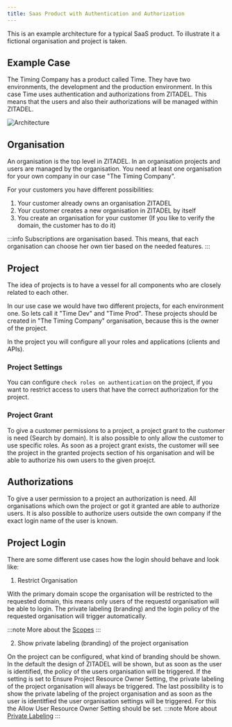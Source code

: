 ```yaml
---
title: Saas Product with Authentication and Authorization
---
```


This is an example architecture for a typical SaaS product. 
To illustrate it a fictional organisation and project is taken.

## Example Case

The Timing Company has a product called Time.
They have two environments, the development and the production environment.
In this case Time uses authentication and authorizations from ZITADEL.
This means that the users and also their authorizations will be managed within ZITADEL.

![Architecture](/img/concepts/usecase/saas.png)

## Organisation

An organisation is the top level in ZITADEL. 
In an organisation projects and users are managed by the organisation.
You need at least one organisation for your own company in our case "The Timing Company".

For your customers you have different possibilities:
1. Your customer already owns an organisation ZITADEL
2. Your customer creates a new organisation in ZITADEL by itself
3. You create an organisation for your customer (If you like to verify the domain, the customer has to do it)

:::info
Subscriptions are organisation based. This means, that each organisation can choose her own tier based on the needed features.
:::

## Project

The idea of projects is to have a vessel for all components who are closely related to each other.

In our use case we would have two different projects, for each environment one. So lets call it "Time Dev" and "Time Prod".
These projects should be created in "The Timing Company" organisation, because this is the owner of the project.

In the project you will configure all your roles and applications (clients and APIs).

### Project Settings

You can configure `check roles on authentication` on the project, if you want to restrict access to users that have the correct authorization for the project.

### Project Grant

To give a customer permissions to a project, a project grant to the customer is need (Search by domain).
It is also possible to only allow the customer to use specific roles.
As soon as a project grant exists, the customer will see the project in the granted projects section of his organisation and will be able to authorize his own users to the given proejct.

## Authorizations

To give a user permission to a project an authorization is need.
All organisations which own the project or got it granted are able to authorize users.
It is also possible to authorize users outside the own company if the exact login name of the user is known.

## Project Login

There are some different use cases how the login should behave and look like:

1. Restrict Organisation

With the primary domain scope the organisation will be restricted to the requested domain, this means only users of the requestd organisation will be able to login.
The private labeling (branding) and the login policy of the requested organisation will trigger automatically.

:::note
More about the [Scopes](../../apis/openidoauth/scopes)
:::

2. Show private labeling (branding) of the project organisation

On the project can be configured, what kind of branding should be shown.
In the default the design of ZITADEL will be shown, but as soon as the user is identified, the policy of the users organisation will be triggered.
If the setting is set to Ensure Project Resource Owner Setting, the private labeling of the project organisation will always be triggered.
The last possibility is to show the private labeling of the project organisation and as soon as the user is identitfied the user organisation settings will be triggered.
For this the Allow User Resource Owner Setting should be set.
:::note
More about [Private Labeling](../../guides/customization/branding)
:::